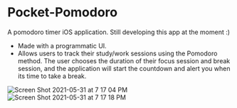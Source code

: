 # Pocket-Pomodoro
A pomodoro timer iOS application. Still developing this app at the moment :)<br>
* Made with a programmatic UI. <br>
* Allows users to track their study/work sessions using the Pomodoro method. The user chooses the duration of their focus session and break session, and the application will start the countdown and alert you when its time to take a break.

![Screen Shot 2021-05-31 at 7 17 04 PM](https://user-images.githubusercontent.com/29238419/120249665-98fc3a00-c249-11eb-9290-f1c6220f6d23.png)
![Screen Shot 2021-05-31 at 7 17 18 PM](https://user-images.githubusercontent.com/29238419/120249667-9a2d6700-c249-11eb-9aec-f4eb9b5777a3.png)

